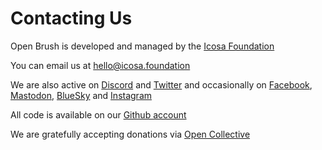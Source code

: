 # Contacting Us

Open Brush is developed and managed by the [Icosa Foundation](http://icosa.foundation/)

You can email us at [hello@icosa.foundation](mailto:hello@icosa.foundation)

We are also active on [Discord](https://discord.openbrush.app) and [Twitter](https://twitter.com/openbrushapp) and occasionally on [Facebook](https://www.facebook.com/OpenBrush/), [Mastodon](https://mastodon.gamedev.place/@openbrushapp), [BlueSky](https://bsky.app/profile/openbrushapp.bsky.social) and [Instagram](https://www.instagram.com/openbrushapp/)

All code is available on our [Github account](https://github.com/icosa-foundation/)

We are gratefully accepting donations via [Open Collective](https://opencollective.com/icosa)
